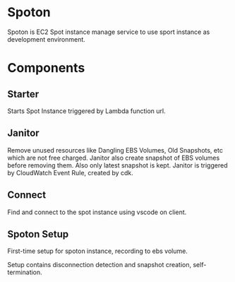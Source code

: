 # Spoton

Spoton is EC2 Spot instance manage service to use sport instance as development environment.

# Components

## Starter

Starts Spot Instance triggered by Lambda function url.

## Janitor

Remove unused resources like Dangling EBS Volumes, Old Snapshots, etc which are not free charged.
Janitor also create snapshot of EBS volumes before removing them. Also only latest snapshot is kept.
Janitor is triggered by CloudWatch Event Rule, created by cdk.

## Connect

Find and connect to the spot instance using vscode on client.

## Spoton Setup

First-time setup for spoton instance, recording to ebs volume.

Setup contains disconnection detection and snapshot creation, self-termination.
